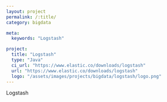 ```yaml
---
layout: project
permalink: /:title/
category: bigdata

meta:
  keywords: "Logstash"

project:
  title: "Logstash"
  type: "Java"
  ci_url: "https://www.elastic.co/downloads/logstash"
  url: "https://www.elastic.co/downloads/logstash"
  logo: "/assets/images/projects/bigdata/logstash/logo.png"
---
```


<p>Logstash</p>
